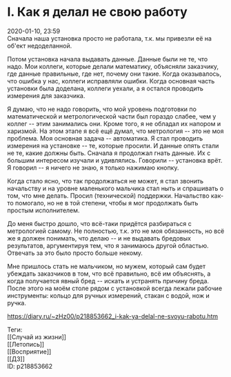 I. Как я делал не свою работу
==============================

   
 2020-01-10, 23:59   
  Сначала наша установка просто не работала, т.к. мы привезли её на об'ект недоделанной.   
   
 Потом установка начала выдавать данные. Данные были не те, что надо. Мои коллеги, которые делали математику, объясняли заказчику, где данные правильные, где нет, почему они такие. Когда оказывалось, что ошибка у нас, коллеги исправляли ошибки. Когда основная часть установки была доделана, коллеги уехали, а я остался проводить измерения для заказчика.   
   
 Я думаю, что не надо говорить, что мой уровень подготовки по математической и метрологической части был гораздо слабее, чем у коллег -- этим занимались они. Кроме того, я не обладал их напором и харизмой. На этом этапе я всё ещё думал, что метрология -- это не моя проблема. Моя основная задача -- автоматика. Я стал проводить измерения на установке -- те, которые просили. И данные опять стали не те, какие должны быть. Сначала я продолжал гнать данные. Их с большим интересом изучали и удивлялись. Говорили -- установка врёт. Я говорил -- я ничего не знаю, я только нажимаю кнопку.   
   
 Когда стало ясно, что так продолжаться не может, я стал звонить начальству и на уровне маленького мальчика стал ныть и спрашивать о том, что мне делать. Просил (технической) поддержки. Начальство как-то помогало, но не в той степени, чтобы я мог продолжать быть простым исполнителем.   
   
 До меня быстро дошло, что всё-таки придётся разбираться с метрологией самому. Не полностью, т.к. это не моя обязанность, но всё же я должен понимать, что делаю -- и не выдавать бредовых результатов, аргументируя тем, что я занимаюсь другой областью. Отвечать за это было просто больше некому.   
   
 Мне пришлось стать не мальчиком, но мужем, который сам будет убеждать заказчиков в том, что всё правильно, всё им объяснять, а когда получается явный бред -- искать и устранять причину бреда. После этого на моём столе рядом с установкой всегда лежали рабочие инструменты: кольцо для ручных измерений, стакан с водой, нож и ручка.   
    
 <https://diary.ru/~zHz00/p218853662_i-kak-ya-delal-ne-svoyu-rabotu.htm>   
   
 Теги:   
 [[Случай из жизни]]   
 [[Летопись]]   
 [[Восприятие]]   
 [[ДЗ]]   
 ID: p218853662